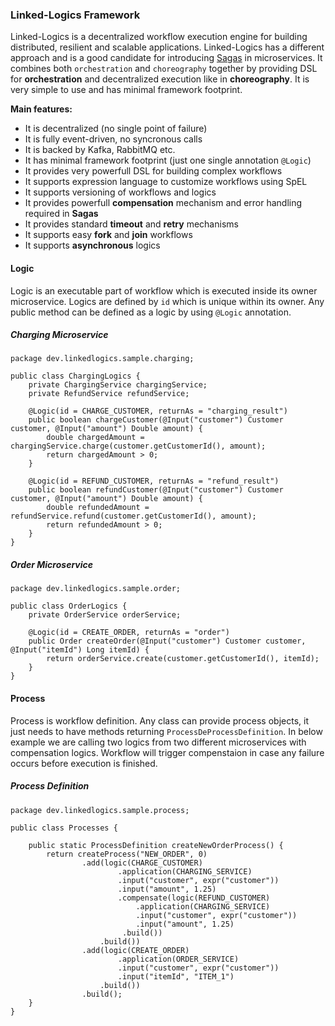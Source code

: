 ### Linked-Logics Framework

Linked-Logics is a decentralized workflow execution engine for building distributed, resilient and scalable applications. Linked-Logics has a different approach and is a good candidate for introducing [Sagas](https://microservices.io/patterns/data/saga.html) in microservices. It combines both `orchestration` and `choreography` together by providing DSL for **orchestration** and decentralized execution like in **choreography**. It is very simple to use and has minimal framework footprint.

**Main features:**
- It is decentralized (no single point of failure)
- It is fully event-driven, no syncronous calls
- It is backed by Kafka, RabbitMQ etc.
- It has minimal framework footprint (just one single annotation `@Logic`)
- It provides very powerfull DSL for building complex workflows
- It supports expression language to customize workflows using SpEL
- It supports versioning of workflows and logics
- It provides powerfull **compensation** mechanism and error handling required in **Sagas**
- It provides standard **timeout** and **retry** mechanisms
- It supports easy **fork** and **join** workflows
- It supports **asynchronous** logics

#### Logic
Logic is an executable part of workflow which is executed inside its owner microservice. Logics are defined by `id` which is unique within its owner. Any public method can be defined as a logic by using `@Logic` annotation.
##### Charging Microservice
```
package dev.linkedlogics.sample.charging;

public class ChargingLogics {
	private ChargingService chargingService;
	private RefundService refundService;
	
	@Logic(id = CHARGE_CUSTOMER, returnAs = "charging_result")
	public boolean chargeCustomer(@Input("customer") Customer customer, @Input("amount") Double amount) {
		double chargedAmount = chargingService.charge(customer.getCustomerId(), amount);
		return chargedAmount > 0;
	}
	
	@Logic(id = REFUND_CUSTOMER, returnAs = "refund_result")
	public boolean refundCustomer(@Input("customer") Customer customer, @Input("amount") Double amount) {
		double refundedAmount = refundService.refund(customer.getCustomerId(), amount);
		return refundedAmount > 0;
	}
}
```
##### Order Microservice
```
package dev.linkedlogics.sample.order;

public class OrderLogics {
	private OrderService orderService;
	
	@Logic(id = CREATE_ORDER, returnAs = "order")
	public Order createOrder(@Input("customer") Customer customer, @Input("itemId") Long itemId) {
		return orderService.create(customer.getCustomerId(), itemId);
	}
}
```
#### Process
Process is workflow definition. Any class can provide process objects, it just needs to have methods returning `ProcessDeProcessDefinition`. In below example we are calling two logics from two different microservices with compensation logics. Workflow will trigger compenstaion in case any failure occurs before execution is finished.
##### Process Definition
```
package dev.linkedlogics.sample.process;

public class Processes {
	
	public static ProcessDefinition createNewOrderProcess() {
		return createProcess("NEW_ORDER", 0)
				.add(logic(CHARGE_CUSTOMER)
						.application(CHARGING_SERVICE)
						.input("customer", expr("customer"))
						.input("amount", 1.25)
						.compensate(logic(REFUND_CUSTOMER)
							.application(CHARGING_SERVICE)
						 	.input("customer", expr("customer"))
						 	.input("amount", 1.25)
						 .build())
					.build())
				.add(logic(CREATE_ORDER)
						.application(ORDER_SERVICE)
						.input("customer", expr("customer"))
						.input("itemId", "ITEM_1")
					.build())
				.build();
	}
}
```
